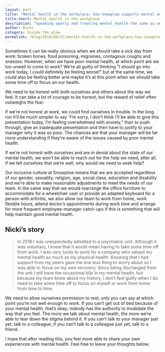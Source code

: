 ```yaml
---  
layout: post
title: "Mental health in the workplace: how Snowplow supports mental well-being"
title-short: Mental health in the workplace
description: "Speaking openly and treating mental health the same as we do physical health is the first step to a more inclusive workplace."
author: Nicki
category: Inside the plow
permalink: /blog/2019/08/27/mental-health-in-the-workplace-how-snowplow-supports-mental-well-being/
---
```



Sometimes it can be really obvious when we should take a sick day from work: broken bones, food poisoning, migraines, contagious coughs and sneezes. However, when we have poor mental health, at which point are we too unwell to come to work? We’re all guilty of thinking “I _should_ go into work today, I _could_ definitely be feeling worse!” but at the same time, we _could_ also be feeling better and maybe it’s at this point when we _should_ take some time off to focus on our health. 

We need to be honest with both ourselves and others about the way we feel. It can take a lot of courage to be honest, but the reward of relief often outweighs the fear. 

If we’re not honest at work, we could find ourselves in trouble. In the long run it’ll be much simpler to say “I’m sorry, I don’t think I’ll be able to give this presentation today, I’m feeling overwhelmed with anxiety,” than to push through, give an inadequate presentation and then have to justify to your manager why it was so poor. The chances are that your manager will be far more understanding if they’re aware of the issues caused by poor mental health.

If we’re not honest with ourselves and are in denial about the state of our mental health, we won’t be able to reach out for the help we need, after all, if we tell ourselves that we’re well, why would we need to seek help?

Our inclusive culture at Snowplow means that we are accepted regardless of our gender, sexuality, religion, age, social class, education and disability and we’re able to make reasonable adjustments to meet the needs of our team. In the same way that we would rearrange the office furniture to accommodate for a wheelchair user or provide an adapted keyboard for a person with arthritis, we also allow our team to work from home, work flexible hours, attend doctor’s appointments during work time and arrange for more frequent employee-manager catch-ups if this is something that will help maintain good mental health.


## Nicki’s story
> In 2018 I was unexpectedly admitted to a psychiatric unit. Although it was voluntary, I knew that it would mean having to take some time off from work. I was very lucky to work for a company who valued my mental health as much as my physical health.
> Knowing that I had support from my peers gave me one less thing to worry about so I was able to focus on my own recovery.
> Since being discharged from the unit I still have the occasional blip in my mental health, but because my team know about my history, I don’t feel guilty when I do need to take some time off to focus on myself or work from home from time to time.

We need to allow ourselves permission to rest; only you can say at which point you’re not well enough to work. If you can’t get out of bed because of your mental health, that’s okay; nobody has the authority to invalidate the way that you feel. The more we talk about mental health, the more we’re able to tear down the stigma behind it. If you can’t talk to your manager just yet, talk to a colleague; if you can’t talk to a colleague just yet, talk to a friend. 

I hope that after reading this, you feel more able to share your own experiences with mental health. Feel free to leave your thoughts below.